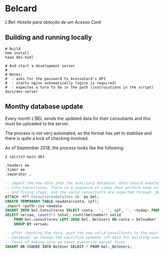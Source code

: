 # Belcard
_L'Bel: Hotsite para obteção de um Acesso Card_

## Building and running locally

```
# Build
hmm install
haxe dev.hxml

# And start a development server
#
# Notes:
#  - asks for the password to AcessoCard's API
#  - starts nginx automatically (nginx is required)
#  - expectes a tora to be in the path (instrucutions in the script)
docs/dev-server
```

## Monthy database update

Every month L'BEL sends the updated data for their consultants and this must be uploaded to the server.

The process is not very automated, as the format has yet to stabilize and there is quite a lock of checking involved.

As of September 2018, the process looks like the following:

```
$ sqlite3 main.db3
```

```sql
.headers on
.timer on
.separator ,

-- import the new data into the auxiliary database; data should eventually go
-- into Consultores, there is a sequence of views that perform know validation
-- and fixing steps, and the valid consultants are exported through _BelUsers
ATTACH 'RPT-ConsultoresDetalhes.db' as bel;
CREATE TEMPORARY TABLE newdata(conta, cpf);
.import <path>.csv newdata
INSERT INTO bel.Consultores SELECT conta, '', '', cpf, '', <today> FROM newdata;
SELECT versao, count(*) total, count(belnumber) valid
    FROM bel.consultores LEFT JOIN bel._BelUsers ON conta = belnumber
    GROUP BY versao;

-- after checking the data, push the new valid consultants to the main
-- database; we choose the sacrifice updates (of data for existing users) in
-- favor of making sure we never overwrite manual fixes
INSERT OR IGNORE INTO BelUser SELECT * FROM bel._BelUsers;
```


